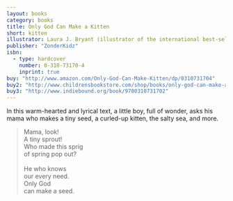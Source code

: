 ```yaml
---
layout: books
category: books
title: Only God Can Make a Kitten
short: kitten
illustrator: Laura J. Bryant (illustrator of the international best-selling <i>God Gave Us You</i> and sequels)
publisher: "ZonderKidz"
isbn:
  - type: hardcover
    number: 0-310-73170-4
    inprint: true
buy: "http://www.amazon.com/Only-God-Can-Make-Kitten/dp/0310731704"
buy2: "http://www.childrensbookstore.com/shop/books/only-god-can-make-a-kitten-9780310731702/"
buy3: "http://www.indiebound.org/book/9780310731702"
---
```


In this warm-hearted and lyrical text, a little boy, full of wonder, asks his mama who makes a tiny seed, a curled-up kitten, the salty sea, and more.

<blockquote class="excerpt"><p2 class="excerpt">
Mama, look! <br />
A tiny sprout! <br />
Who made this sprig <br />
of spring pop out?
<br /><br />
He who knows <br />
our every need. <br />
Only God <br />
can make a seed.
</p2></blockquote>